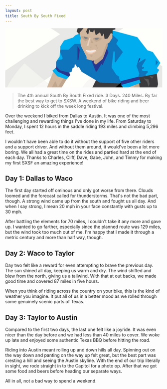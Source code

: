 ```yaml
---
layout: post
title: South By South Fixed
---
```


[![South By South Fixed][1]][2]

> The 4th annual South By South Fixed ride. 3 Days. 240 Miles. By far
> the best way to get to SXSW. A weekend of bike riding and beer
> drinking to kick off the week long festival.

Over the weekend I biked from Dallas to Austin. It was one of the
most challenging and rewarding things I've done in my life. From
Saturday to Monday, I spent 12 hours in the saddle riding 193 miles
and climbing 5,296 feet.

I wouldn't have been able to do it without the support of five other
riders and a support driver. And without them around, it would've
been a lot more boring. We all had a great time on the rides and
partied hard at the end of each day. Thanks to Charles, Cliff, Dave,
Gabe, John, and Timmy for making my first SXSF an amazing experience!

## Day 1: Dallas to Waco

The first day started off ominous and only got worse from there.
Clouds loomed and the forecast called for thunderstorms. That's not
the bad part, though. A strong wind came up from the south and
fought us all day. And when I say strong, I mean 20 mph in your
face constantly with gusts up to 30 mph.

After battling the elements for 70 miles, I couldn't take it any
more and gave up. I wanted to go farther, especially since the
planned route was 129 miles, but the wind took too much out of me.
I'm happy that I made it through a metric century and more than
half way, though.

## Day 2: Waco to Taylor

Day two felt like a reward for even attempting to brave the previous
day. The sun shined all day, keeping us warm and dry. The wind
shifted and blew from the north, giving us a tailwind. With that
at out backs, we made good time and covered 87 miles in five hours.

When you think of riding across the country on your bike, this is
the kind of weather you imagine. It put all of us in a better mood
as we rolled through some genuinely scenic parts of Texas.

## Day 3: Taylor to Austin

Compared to the first two days, the last one felt like a joyride.
It was even nicer than the day before and we had less than 40 miles
to cover. We woke up late and enjoyed some authentic Texas BBQ
before hitting the road.

Riding into Austin meant rolling up and down hills all day. Spinning
out on the way down and panting on the way up felt great, but the
best part was cresting a hill and seeing the Austin skyline. With
the end of our trip literally in sight, we rode straight in to the
Capitol for a photo op. After that we got some food and beers before
heading our separate ways.

All in all, not a bad way to spend a weekend.

[1]: /static/images/2013-03-12-south-by-south-fixed.jpg
[2]: http://fixedtouring.com/south-by-south-fixed/
